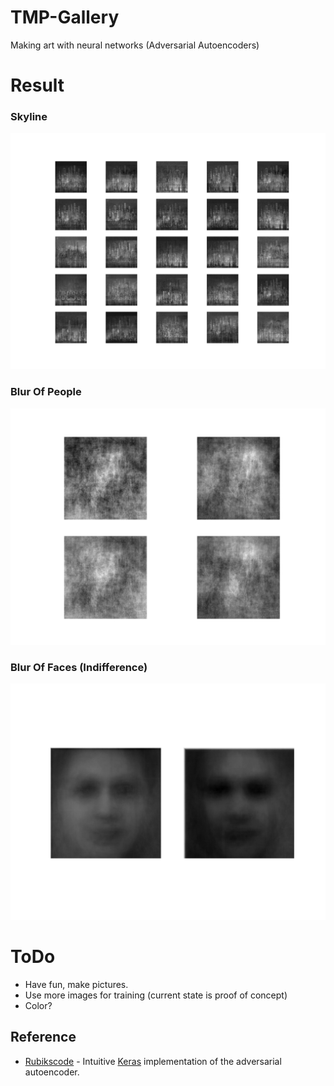 # TMP-Gallery
Making art with neural networks (Adversarial Autoencoders)

# Result
### Skyline
![Skylines](https://github.com/guy477/TMP-Gallery/blob/master/generated-aae/105.png)
### Blur Of People
![BlurOfPeople](https://github.com/guy477/TMP-Gallery/blob/master/generated-aae/9900-blurredPeople.png)
### Blur Of Faces (Indifference)
![BlurredFaces](https://github.com/guy477/TMP-Gallery/blob/master/generated-aae/1700-.png)

# ToDo
* Have fun, make pictures. 
* Use more images for training (current state is proof of concept)
* Color?

## Reference

* [Rubikscode](https://rubikscode.net/2019/01/21/generating-images-using-adversarial-autoencoders-and-python/) - Intuitive [Keras](https://keras.io) implementation of the adversarial autoencoder.
